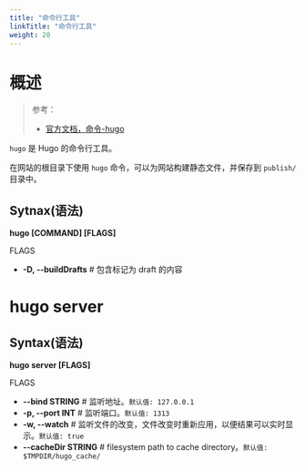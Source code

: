 ```yaml
---
title: "命令行工具"
linkTitle: "命令行工具"
weight: 20
---
```


# 概述

> 参考：
> - [官方文档，命令-hugo](https://gohugo.io/commands/hugo/)

`hugo` 是 Hugo 的命令行工具。

在网站的根目录下使用 `hugo` 命令，可以为网站构建静态文件，并保存到 `publish/` 目录中。

## Sytnax(语法)

**hugo \[COMMAND] \[FLAGS]**

FLAGS
- **-D, --buildDrafts** # 包含标记为 draft 的内容

# hugo server

## Syntax(语法)

**hugo server \[FLAGS]**

FLAGS

- **--bind STRING**  # 监听地址。`默认值: 127.0.0.1`
- **-p, --port INT** # 监听端口。`默认值: 1313`
- **-w, --watch** # 监听文件的改变，文件改变时重新应用，以便结果可以实时显示。`默认值: true`
- **--cacheDir STRING** # filesystem path to cache directory。`默认值: $TMPDIR/hugo_cache/`

